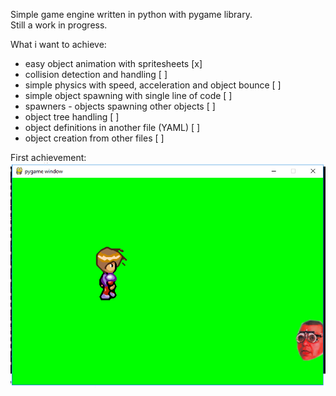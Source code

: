 Simple game engine written in python with pygame library.  
Still a work in progress.  
  
What i want to achieve: 
 * easy object animation with spritesheets [x]  
 * collision detection and handling [ ]  
 * simple physics with speed, acceleration and object bounce [ ]  
 * simple object spawning with single line of code [ ]  
 * spawners - objects spawning other objects [ ]  
 * object tree handling [ ]  
 * object definitions in another file (YAML) [ ]  
 * object creation from other files [ ]  
  
First achievement:  
![image missing](other/1.png)  
